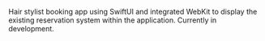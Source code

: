Hair stylist booking app using SwiftUI and integrated WebKit to display the existing reservation system within the application. Currently in development.
